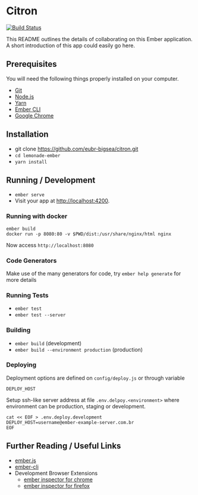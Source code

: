 # Citron
[![Build Status](https://travis-ci.org/eubr-bigsea/citron.svg?branch=master)](https://travis-ci.org/eubr-bigsea/citron)

This README outlines the details of collaborating on this Ember application.
A short introduction of this app could easily go here.

## Prerequisites

You will need the following things properly installed on your computer.

* [Git](https://git-scm.com/)
* [Node.js](https://nodejs.org/)
* [Yarn](https://yarnpkg.com/)
* [Ember CLI](https://ember-cli.com/)
* [Google Chrome](https://google.com/chrome/)

## Installation

* git clone https://github.com/eubr-bigsea/citron.git
* `cd lemonade-ember`
* `yarn install`

## Running / Development

* `ember serve`
* Visit your app at [http://localhost:4200](http://localhost:4200).

### Running with docker
```
ember build
docker run -p 8080:80 -v $PWD/dist:/usr/share/nginx/html nginx
```
Now access `http://localhost:8080`

### Code Generators

Make use of the many generators for code, try `ember help generate` for more details

### Running Tests

* `ember test`
* `ember test --server`

### Building

* `ember build` (development)
* `ember build --environment production` (production)

### Deploying

Deployment options are defined on `config/deploy.js` or through variable
```
DEPLOY_HOST
```

Setup ssh-like server address at file `.env.delpoy.<environment>` where
environment can be production, staging or development.

```
cat << EOF > .env.deploy.development
DEPLOY_HOST=username@ember-example-server.com.br
EOF
```

## Further Reading / Useful Links

* [ember.js](https://emberjs.com/)
* [ember-cli](https://ember-cli.com/)
* Development Browser Extensions
  * [ember inspector for chrome](https://chrome.google.com/webstore/detail/ember-inspector/bmdblncegkenkacieihfhpjfppoconhi)
  * [ember inspector for firefox](https://addons.mozilla.org/en-US/firefox/addon/ember-inspector/)
